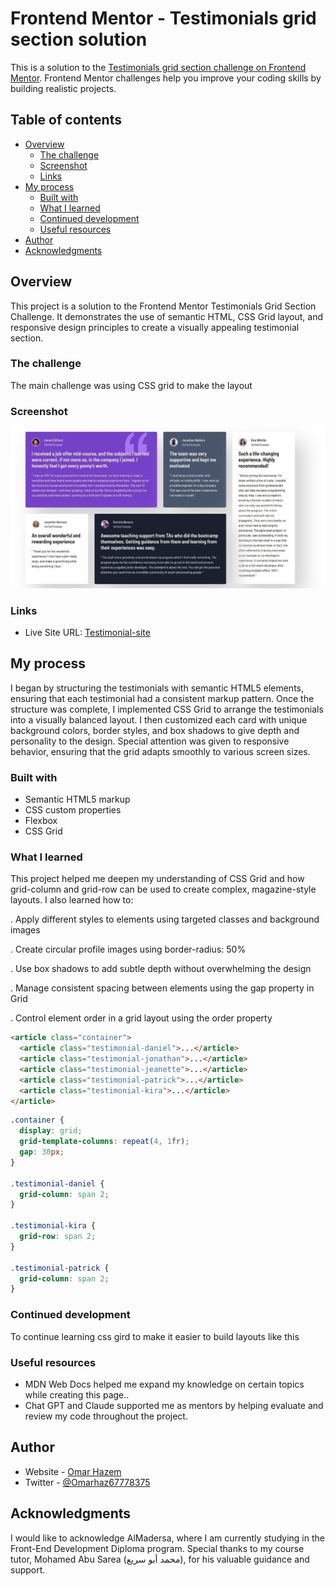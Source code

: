 # Frontend Mentor - Testimonials grid section solution

This is a solution to the [Testimonials grid section challenge on Frontend Mentor](https://www.frontendmentor.io/challenges/testimonials-grid-section-Nnw6J7Un7). Frontend Mentor challenges help you improve your coding skills by building realistic projects. 

## Table of contents

- [Overview](#overview)
  - [The challenge](#the-challenge)
  - [Screenshot](#screenshot)
  - [Links](#links)
- [My process](#my-process)
  - [Built with](#built-with)
  - [What I learned](#what-i-learned)
  - [Continued development](#continued-development)
  - [Useful resources](#useful-resources)
- [Author](#author)
- [Acknowledgments](#acknowledgments)



## Overview

This project is a solution to the Frontend Mentor Testimonials Grid Section Challenge.
It demonstrates the use of semantic HTML, CSS Grid layout, and responsive design principles to create a visually appealing testimonial section.

### The challenge

The main challenge was using CSS grid to make the layout

### Screenshot

![webpage screenshot](webpage-screenshot.jpg)


### Links

- Live Site URL: [Testimonial-site](https://omarhazem02.github.io/testimonial-page/)

## My process

I began by structuring the testimonials with semantic HTML5 elements, ensuring that each testimonial had a consistent markup pattern.
Once the structure was complete, I implemented CSS Grid to arrange the testimonials into a visually balanced layout.
I then customized each card with unique background colors, border styles, and box shadows to give depth and personality to the design.
Special attention was given to responsive behavior, ensuring that the grid adapts smoothly to various screen sizes.

### Built with

- Semantic HTML5 markup
- CSS custom properties
- Flexbox
- CSS Grid



### What I learned

This project helped me deepen my understanding of CSS Grid and how grid-column and grid-row can be used to create complex, magazine-style layouts.
I also learned how to:

  . Apply different styles to elements using targeted classes and background images

  . Create circular profile images using border-radius: 50%

  . Use box shadows to add subtle depth without overwhelming the design
  
  . Manage consistent spacing between elements using the gap property in Grid

  . Control element order in a grid layout using the order property


```html
<article class="container">
  <article class="testimonial-daniel">...</article>
  <article class="testimonial-jonathan">...</article>
  <article class="testimonial-jeanette">...</article>
  <article class="testimonial-patrick">...</article>
  <article class="testimonial-kira">...</article>
</article>

```
```css
.container {
  display: grid;
  grid-template-columns: repeat(4, 1fr);
  gap: 30px;
}

.testimonial-daniel {
  grid-column: span 2;
}

.testimonial-kira {
  grid-row: span 2;
}

.testimonial-patrick {
  grid-column: span 2;
}

```

### Continued development
To continue learning css gird to make it easier to build layouts like this 

### Useful resources

- MDN Web Docs helped me expand my knowledge on certain topics while creating this page..
- Chat GPT and Claude supported me as  mentors by helping evaluate and review my code throughout the project.

## Author

- Website - [Omar Hazem](https://www.linkedin.com/in/omar-hazem-aa287a273/)
- Twitter - [@Omarhaz67778375](https://x.com/OmarHaz67778375)


## Acknowledgments

I would like to acknowledge AlMadersa, where I am currently studying in the Front-End Development Diploma program. Special thanks to my course tutor, Mohamed Abu Sarea (محمد أبو سريع), for his valuable guidance and support.

